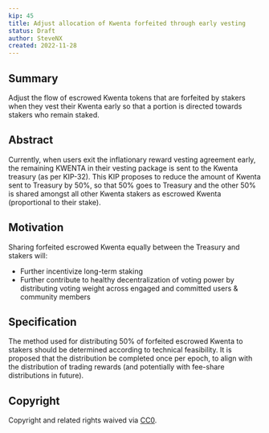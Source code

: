 ```yaml
---
kip: 45
title: Adjust allocation of Kwenta forfeited through early vesting  
status: Draft
author: SteveNX
created: 2022-11-28
---
```


## Summary

Adjust the flow of escrowed Kwenta tokens that are forfeited by stakers when they vest their Kwenta early so that a portion is directed towards stakers who remain staked.  

## Abstract

Currently, when users exit the inflationary reward vesting agreement early, the remaining KWENTA in their vesting package is sent to the Kwenta treasury (as per KIP-32). This KIP proposes to reduce the amount of Kwenta sent to Treasury by 50%, so that 50% goes to Treasury and the other 50% is shared amongst all other Kwenta stakers as escrowed Kwenta (proportional to their stake).

## Motivation

Sharing forfeited escrowed Kwenta equally between the Treasury and stakers will:

* Further incentivize long-term staking         
* Further contribute to healthy decentralization of voting power by distributing voting weight across engaged and committed users & community members


## Specification

The method used for distributing 50% of forfeited escrowed Kwenta to stakers should be determined according to technical feasibility. It is proposed that the distribution be completed once per epoch, to align with the distribution of trading rewards (and potentially with fee-share distributions in future).


## Copyright
Copyright and related rights waived via [CC0](https://creativecommons.org/publicdomain/zero/1.0/).
